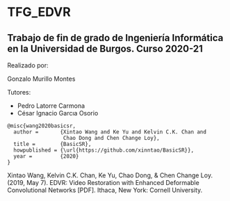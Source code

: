 # TFG_EDVR 
## Trabajo de fin de grado de Ingeniería Informática en la Universidad de Burgos. Curso 2020-21

Realizado por:

Gonzalo Murillo Montes

Tutores:

+ Pedro Latorre Carmona
+ César Ignacio Garcıa Osorio
```
@misc{wang2020basicsr,
  author =       {Xintao Wang and Ke Yu and Kelvin C.K. Chan and
                  Chao Dong and Chen Change Loy},
  title =        {BasicSR},
  howpublished = {\url{https://github.com/xinntao/BasicSR}},
  year =         {2020}
}
```
Xintao Wang, Kelvin C.K. Chan, Ke Yu, Chao Dong, &amp; Chen Change Loy. (2019, May 7). EDVR: Video Restoration with Enhanced Deformable Convolutional Networks [PDF]. Ithaca, New York: Cornell University.
